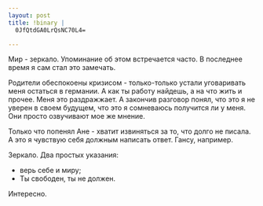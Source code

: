 ```yaml
--- 
layout: post
title: !binary |
  0JfQtdGA0LrQsNC70L4=

---
```

Мир - зеркало. Упоминание об этом встречается часто. В последнее время я сам стал это замечать.

Родители обеспокоены кризисом - только-только устали уговаривать меня остаться в германии.
А как ты работу найдешь, а на что жить и прочее. Меня это раздражжает. А закончив разговор понял, что это я не уверен
в своем будущем, что это я сомневаюсь получится ли у меня. Они просто озвучивают мое же мнение.

Только что попенял Ане - хватит извиняться за то, что долго не писала. А это я чувствую себя должным написать ответ.
Гансу, например.

Зеркало. Два простых указания:
<ul>
	<li>верь себе и миру;</li>
	<li>Ты свободен, ты не должен.</li>
</ul>
Интересно.
